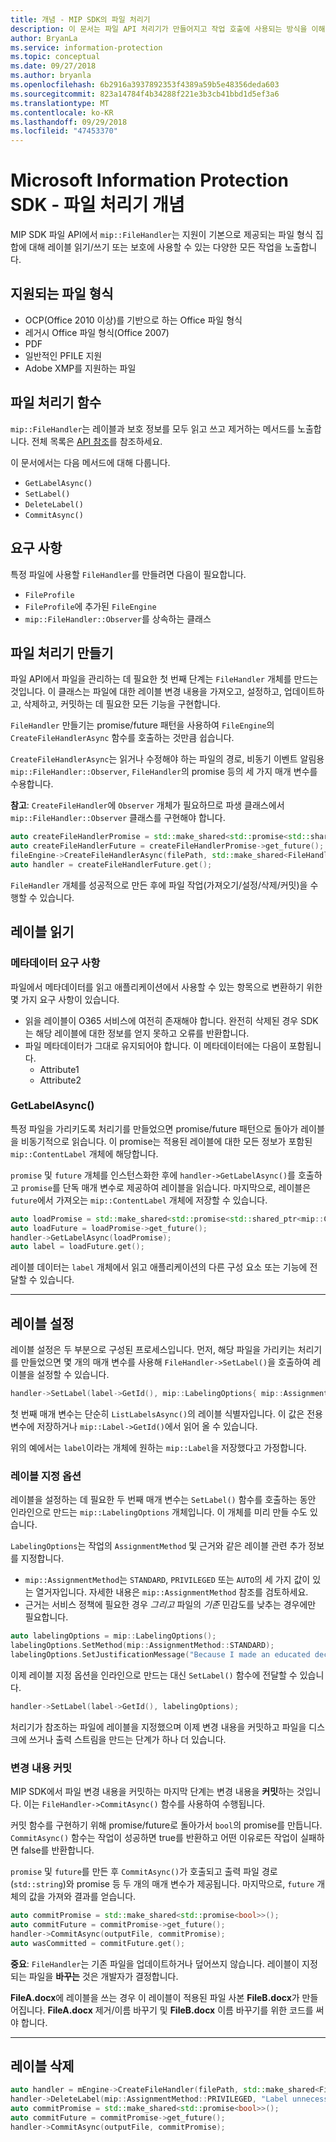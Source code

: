 ```yaml
---
title: 개념 - MIP SDK의 파일 처리기
description: 이 문서는 파일 API 처리기가 만들어지고 작업 호출에 사용되는 방식을 이해하는 데 도움을 줍니다.
author: BryanLa
ms.service: information-protection
ms.topic: conceptual
ms.date: 09/27/2018
ms.author: bryanla
ms.openlocfilehash: 6b2916a3937892353f4389a59b5e48356deda603
ms.sourcegitcommit: 823a14784f4b34288f221e3b3cb41bbd1d5ef3a6
ms.translationtype: MT
ms.contentlocale: ko-KR
ms.lasthandoff: 09/29/2018
ms.locfileid: "47453370"
---
```

# <a name="microsoft-information-protection-sdk---file-handler-concepts"></a>Microsoft Information Protection SDK - 파일 처리기 개념

MIP SDK 파일 API에서 `mip::FileHandler`는 지원이 기본으로 제공되는 파일 형식 집합에 대해 레이블 읽기/쓰기 또는 보호에 사용할 수 있는 다양한 모든 작업을 노출합니다. 

## <a name="supported-file-types"></a>지원되는 파일 형식

- OCP(Office 2010 이상)를 기반으로 하는 Office 파일 형식
- 레거시 Office 파일 형식(Office 2007)
- PDF
- 일반적인 PFILE 지원
- Adobe XMP를 지원하는 파일

## <a name="file-handler-functions"></a>파일 처리기 함수

`mip::FileHandler`는 레이블과 보호 정보를 모두 읽고 쓰고 제거하는 메서드를 노출합니다. 전체 목록은 [API 참조](reference/class_mip_filehandler.md)를 참조하세요.

이 문서에서는 다음 메서드에 대해 다룹니다.

- `GetLabelAsync()`
- `SetLabel()`
- `DeleteLabel()`
- `CommitAsync()`

## <a name="requirements"></a>요구 사항

특정 파일에 사용할 `FileHandler`를 만들려면 다음이 필요합니다.

- `FileProfile`
- `FileProfile`에 추가된 `FileEngine`
- `mip::FileHandler::Observer`를 상속하는 클래스

## <a name="create-a-file-handler"></a>파일 처리기 만들기

파일 API에서 파일을 관리하는 데 필요한 첫 번째 단계는 `FileHandler` 개체를 만드는 것입니다. 이 클래스는 파일에 대한 레이블 변경 내용을 가져오고, 설정하고, 업데이트하고, 삭제하고, 커밋하는 데 필요한 모든 기능을 구현합니다.

`FileHandler` 만들기는 promise/future 패턴을 사용하여 `FileEngine`의 `CreateFileHandlerAsync` 함수를 호출하는 것만큼 쉽습니다.

`CreateFileHandlerAsync`는 읽거나 수정해야 하는 파일의 경로, 비동기 이벤트 알림용 `mip::FileHandler::Observer`, `FileHandler`의 promise 등의 세 가지 매개 변수를 수용합니다.

**참고**: `CreateFileHandler`에 `Observer` 개체가 필요하므로 파생 클래스에서 `mip::FileHandler::Observer` 클래스를 구현해야 합니다. 

```cpp
auto createFileHandlerPromise = std::make_shared<std::promise<std::shared_ptr<mip::FileHandler>>>();
auto createFileHandlerFuture = createFileHandlerPromise->get_future();
fileEngine->CreateFileHandlerAsync(filePath, std::make_shared<FileHandlerObserver>(), createFileHandlerPromise);
auto handler = createFileHandlerFuture.get();
```

`FileHandler` 개체를 성공적으로 만든 후에 파일 작업(가져오기/설정/삭제/커밋)을 수행할 수 있습니다.

## <a name="read-a-label"></a>레이블 읽기

### <a name="metadata-requirements"></a>메타데이터 요구 사항

파일에서 메타데이터를 읽고 애플리케이션에서 사용할 수 있는 항목으로 변환하기 위한 몇 가지 요구 사항이 있습니다.

- 읽을 레이블이 O365 서비스에 여전히 존재해야 합니다. 완전히 삭제된 경우 SDK는 해당 레이블에 대한 정보를 얻지 못하고 오류를 반환합니다.
- 파일 메타데이터가 그대로 유지되어야 합니다. 이 메타데이터에는 다음이 포함됩니다.
  - Attribute1
  - Attribute2

### <a name="getlabelasync"></a>GetLabelAsync()

특정 파일을 가리키도록 처리기를 만들었으면 promise/future 패턴으로 돌아가 레이블을 비동기적으로 읽습니다. 이 promise는 적용된 레이블에 대한 모든 정보가 포함된 `mip::ContentLabel` 개체에 해당합니다.

`promise` 및 `future` 개체를 인스턴스화한 후에 `handler->GetLabelAsync()`를 호출하고 `promise`를 단독 매개 변수로 제공하여 레이블을 읽습니다. 마지막으로, 레이블은 `future`에서 가져오는 `mip::ContentLabel` 개체에 저장할 수 있습니다.

```cpp
auto loadPromise = std::make_shared<std::promise<std::shared_ptr<mip::ContentLabel>>>();
auto loadFuture = loadPromise->get_future();
handler->GetLabelAsync(loadPromise);
auto label = loadFuture.get();
```

레이블 데이터는 `label` 개체에서 읽고 애플리케이션의 다른 구성 요소 또는 기능에 전달할 수 있습니다.

***

## <a name="set-a-label"></a>레이블 설정

레이블 설정은 두 부분으로 구성된 프로세스입니다. 먼저, 해당 파일을 가리키는 처리기를 만들었으면 몇 개의 매개 변수를 사용해 `FileHandler->SetLabel()`을 호출하여 레이블을 설정할 수 있습니다.

```cpp
handler->SetLabel(label->GetId(), mip::LabelingOptions{ mip::AssignmentMethod::PRIVILEGED, "" });
```

첫 번째 매개 변수는 단순히 `ListLabelsAsync()`의 레이블 식별자입니다. 이 값은 전용 변수에 저장하거나 `mip::Label->GetId()`에서 읽어 올 수 있습니다.

위의 예에서는 `label`이라는 개체에 원하는 `mip::Label`을 저장했다고 가정합니다.

### <a name="labeling-options"></a>레이블 지정 옵션

레이블을 설정하는 데 필요한 두 번째 매개 변수는 `SetLabel()` 함수를 호출하는 동안 인라인으로 만드는 `mip::LabelingOptions` 개체입니다. 이 개체를 미리 만들 수도 있습니다.

`LabelingOptions`는 작업의 `AssignmentMethod` 및 근거와 같은 레이블 관련 추가 정보를 지정합니다.

- `mip::AssignmentMethod`는 `STANDARD`, `PRIVILEGED` 또는 `AUTO`의 세 가지 값이 있는 열거자입니다. 자세한 내용은 `mip::AssignmentMethod` 참조를 검토하세요.
- 근거는 서비스 정책에 필요한 경우 *그리고* 파일의 *기존* 민감도를 낮추는 경우에만 필요합니다.

```cpp
auto labelingOptions = mip::LabelingOptions();
labelingOptions.SetMethod(mip::AssignmentMethod::STANDARD);
labelingOptions.SetJustificationMessage("Because I made an educated decision based upon the contents of this file.");
```

이제 레이블 지정 옵션을 인라인으로 만드는 대신 `SetLabel()` 함수에 전달할 수 있습니다.

```cpp
handler->SetLabel(label->GetId(), labelingOptions);
```

처리기가 참조하는 파일에 레이블을 지정했으며 이제 변경 내용을 커밋하고 파일을 디스크에 쓰거나 출력 스트림을 만드는 단계가 하나 더 있습니다.

### <a name="commit-changes"></a>변경 내용 커밋

MIP SDK에서 파일 변경 내용을 커밋하는 마지막 단계는 변경 내용을 **커밋**하는 것입니다. 이는 `FileHandler->CommitAsync()` 함수를 사용하여 수행됩니다. 

커밋 함수를 구현하기 위해 promise/future로 돌아가서 `bool`의 promise를 만듭니다. `CommitAsync()` 함수는 작업이 성공하면 true를 반환하고 어떤 이유로든 작업이 실패하면 false를 반환합니다. 

`promise` 및 `future`를 만든 후 `CommitAsync()`가 호출되고 출력 파일 경로(`std::string`)와 promise 등 두 개의 매개 변수가 제공됩니다. 마지막으로, `future` 개체의 값을 가져와 결과를 얻습니다.

```cpp
auto commitPromise = std::make_shared<std::promise<bool>>();
auto commitFuture = commitPromise->get_future();
handler->CommitAsync(outputFile, commitPromise);
auto wasCommitted = commitFuture.get();
```

**중요**: `FileHandler`는 기존 파일을 업데이트하거나 덮어쓰지 않습니다. 레이블이 지정되는 파일을 **바꾸는** 것은 개발자가 결정합니다. 

**FileA.docx**에 레이블을 쓰는 경우 이 레이블이 적용된 파일 사본 **FileB.docx**가 만들어집니다. **FileA.docx** 제거/이름 바꾸기 및 **FileB.docx** 이름 바꾸기를 위한 코드를 써야 합니다.

***

## <a name="delete-a-label"></a>레이블 삭제

```cpp
auto handler = mEngine->CreateFileHandler(filePath, std::make_shared<FileHandlerObserverImpl>());
handler->DeleteLabel(mip::AssignmentMethod::PRIVILEGED, "Label unnecessary.");
auto commitPromise = std::make_shared<std::promise<bool>>();
auto commitFuture = commitPromise->get_future();
handler->CommitAsync(outputFile, commitPromise);
```
